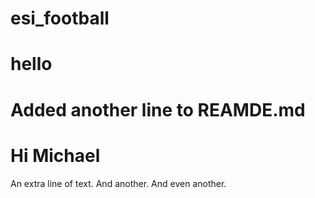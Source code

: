 # esi_football

# hello
# Added another line to REAMDE.md
# Hi Michael

An extra line of text.
And another.
And even another.
